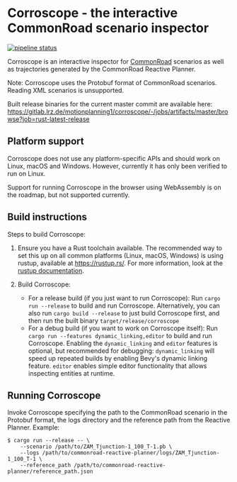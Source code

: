 # Corroscope - the interactive CommonRoad scenario inspector

[![pipeline status](https://gitlab.lrz.de/motionplanning1/corroscope/badges/master/pipeline.svg)](https://gitlab.lrz.de/motionplanning1/corroscope/-/commits/master)

Corroscope is an interactive inspector for [CommonRoad](https://commonroad.in.tum.de/) scenarios
as well as trajectories generated by the CommonRoad Reactive Planner.

Note: Corroscope uses the Protobuf format of CommonRoad scenarios. Reading XML scenarios is unsupported.

Built release binaries for the current master commit are available here:
https://gitlab.lrz.de/motionplanning1/corroscope/-/jobs/artifacts/master/browse?job=rust-latest-release

## Platform support

Corroscope does not use any platform-specific APIs and should work on Linux, macOS and Windows.
However, currently it has only been verified to run on Linux.

Support for running Corroscope in the browser using WebAssembly is on the roadmap, but not supported currently.

## Build instructions

Steps to build Corroscope:
1. Ensure you have a Rust toolchain available.
   The recommended way to set this up on all common platforms (Linux, macOS, Windows) is
   using rustup, available at https://rustup.rs/.
   For more information, look at the [rustup documentation](https://rust-lang.github.io/rustup/index.html).

2. Build Corroscope:
    * For a release build (if you just want to run Corroscope):
      Run `cargo run --release` to build and run Corroscope.
      Alternatively, you can also run `cargo build --release` to just build Corroscope first,
      and then run the built binary `target/release/corroscope`
    * For a debug build (if you want to work on Corroscope itself):
      Run `cargo run --features dynamic_linking,editor` to build and run Corroscope.
      Enabling the `dynamic_linking` and `editor` features is optional,
      but recommended for debugging: `dynamic_linking` will speed up repeated builds by enabling
      Bevy's dynamic linking feature. `editor` enables simple editor functionality that
      allows inspecting entities at runtime.

## Running Corroscope

Invoke Corroscope specifying the path to the CommonRoad scenario in the Protobuf format,
the logs directory and the reference path from the Reactive Planner.
Example:
```
$ cargo run --release -- \
    --scenario /path/to/ZAM_Tjunction-1_100_T-1.pb \
    --logs /path/to/commonroad-reactive-planner/logs/ZAM_Tjunction-1_100_T-1 \
    --reference_path /path/to/commonroad-reactive-planner/reference_path.json
```